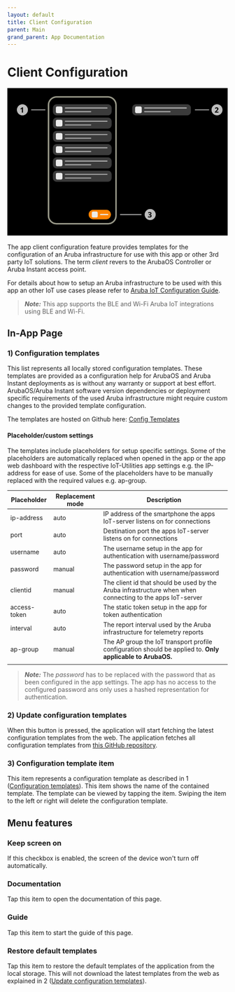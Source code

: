 ```yaml
---
layout: default
title: Client Configuration
parent: Main
grand_parent: App Documentation
---
```


# Client Configuration

![Client Configuration Scheme](../images/main_client_configuration.svg)

The app client configuration feature provides templates for the configuration of an Aruba infrastructure for use with this app or other 3rd party IoT solutions. The term _client_ revers to the ArubaOS Controller or Aruba Instant access point.

For details about how to setup an Aruba infrastructure to be used with this app an other IoT use cases please refer to [Aruba IoT Configuration Guide](../aruba/aruba_iot_configuration_guide.md).

> **_Note:_** This app supports the BLE and Wi-Fi Aruba IoT integrations using BLE and Wi-Fi.

## In-App Page

### 1) Configuration templates

This list represents all locally stored configuration templates. These templates are provided as a configuration help for ArubaOS and Aruba Instant deployments as is without any warranty or support at best effort. ArubaOS/Aruba Instant software version dependencies or deployment specific requirements of the used Aruba infrastructure might require custom changes to the provided template configuration.

The templates are hosted on Github here: [Config Templates](https://github.com/FluegelsApps/iot-utilities/tree/main/ConfigTemplates)

#### Placeholder/custom settings

The templates include placeholders for setup specific settings. Some of the placeholders are automatically replaced when opened in the app or the app web dashboard with the respective IoT-Utilities app settings e.g. the IP-address for ease of use. Some of the placeholders have to be manually replaced with the required values e.g. ap-group.

|Placeholder|Replacement mode|Description|
|-|-|-|
|ip-address|auto|IP address of the smartphone the apps IoT-server listens on for connections|
|port|auto|Destination port the apps IoT-server listens on for connections|
|username|auto|The username setup in the app for authentication with username/password|
|password|manual|The password setup in the app for authentication with username/password|
|clientid|manual|The client id that should be used by the Aruba infrastructure when when connecting to the apps IoT-server|
|access-token|auto|The static token setup in the app for token authentication|
|interval|auto|The report interval used by the Aruba infrastructure for telemetry reports|
|ap-group|manual|The AP group the IoT transport profile configuration should be applied to. **Only applicable to ArubaOS.**|  
| | |  

> **_Note:_** The _password_ has to be replaced with the password that as been configured in the app settings. The app has no access to the configured password ans only uses a hashed representation for authentication.

### 2) Update configuration templates

When this button is pressed, the application will start fetching the latest configuration templates from the web. The application fetches all configuration templates from [this GitHub repository](https://github.com/FluegelsApps/iot-utilities).

### 3) Configuration template item

This item represents a configuration template as described in 1 ([Configuration templates](#1-configuration-templates)). This item shows the name of the contained template. The template can be viewed by tapping the item. Swiping the item to the left or right will delete the configuration template.

## Menu features

### Keep screen on

If this checkbox is enabled, the screen of the device won't turn off automatically.

### Documentation

Tap this item to open the documentation of this page.

### Guide

Tap this item to start the guide of this page.

### Restore default templates

Tap this item to restore the default templates of the application from the local storage. This will not download the latest templates from the web as explained in 2 ([Update configuration templates](#2-update-configuration-templates)).